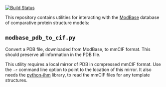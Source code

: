 [![Build Status](https://github.com/salilab/modbase_utils/workflows/build/badge.svg)](https://github.com/salilab/modbase_utils/actions?query=workflow%3Abuild)

This repository contains utilities for interacting with the
[ModBase](https://modbase.compbio.ucsf.edu/) database of
comparative protein structure models:

## `modbase_pdb_to_cif.py`

Convert a PDB file, downloaded from ModBase, to mmCIF format. This should
preserve all information in the PDB file.

This utility requires a local mirror of PDB in compressed mmCIF format.
Use the `-r` command line option to point to the location of this mirror.
It also needs the [python-ihm](https://github.com/ihmwg/python-ihm)
library, to read the mmCIF files for any template structures.
